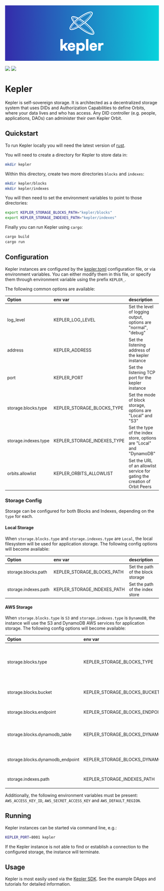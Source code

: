 ![kepler header](/docs/keplerheader.png)

[![](https://img.shields.io/badge/License-Apache--2.0-green)](https://github.com/spruceid/kepler/blob/main/LICENSE) [![](https://img.shields.io/twitter/follow/spruceid?label=Follow&style=social)](https://twitter.com/spruceid)

# Kepler

Kepler is self-sovereign storage. It is architected as a decentralized storage system that uses DIDs and Authorization Capabilities to define Orbits, where your data lives and who has access. Any DID controller (e.g. people, applications, DAOs) can administer their own Kepler Orbit.

## Quickstart

To run Kepler locally you will need the latest version of [rust](https://rustup.rs).

You will need to create a directory for Kepler to store data in:
```bash
mkdir kepler
```

Within this directory, create two more directories `blocks` and `indexes`:
```bash
mkdir kepler/blocks
mkdir kepler/indexes
```

You will then need to set the environment variables to point to those directories:
```bash
export KEPLER_STORAGE_BLOCKS_PATH="kepler/blocks"
export KEPLER_STORAGE_INDEXES_PATH="kepler/indexes"
```

Finally you can run Kepler using `cargo`:
```bash
cargo build
cargo run
```


## Configuration

Kepler instances are configured by the [kepler.toml](kepler.toml) configuration file, or via environment variables. You can either modify them in this file, or specify them through environment variable using the prefix `KEPLER_`.

The following common options are available:

| Option               | env var                     | description                                                    |
|:---------------------|:----------------------------|:---------------------------------------------------------------|
| log_level            | KEPLER_LOG_LEVEL            | Set the level of logging output, options are "normal", "debug" |
| address              | KEPLER_ADDRESS              | Set the listening address of the kepler instance               |
| port                 | KEPLER_PORT                 | Set the listening TCP port for the kepler instance             |
| storage.blocks.type  | KEPLER_STORAGE_BLOCKS_TYPE  | Set the mode of block storage, options are "Local" and "S3"    |
| storage.indexes.type | KEPLER_STORAGE_INDEXES_TYPE | Set the type of the index store, options are "Local" and "DynamoDB" |
| orbits.allowlist     | KEPLER_ORBITS_ALLOWLIST     | Set the URL of an allowlist service for gating the creation of Orbit Peers                                                               |

### Storage Config

Storage can be configured for both Blocks and Indexes, depending on the `type` for each.

#### Local Storage

When `storage.blocks.type` and `storage.indexes.type` are `Local`, the local filesystem will be used for application storage. The following config options will become available:

| Option               | env var                     | description                                                    |
|:---------------------|:----------------------------|:---------------------------------------------------------------|
| storage.blocks.path  | KEPLER_STORAGE_BLOCKS_PATH  | Set the path of the block storage                              |
| storage.indexes.path | KEPLER_STORAGE_INDEXES_PATH | Set the path of the index store                                |

#### AWS Storage

When `storage.blocks.type` is `S3` and `storage.indexes.type` is `DynamoDB`, the instance will use the S3 and DynamoDB AWS services for application storage. The following config options will become available:

| Option               | env var                     | description                                                    |
|:---------------------|:----------------------------|:---------------------------------------------------------------|
| storage.blocks.type  | KEPLER_STORAGE_BLOCKS_TYPE  | Set the mode of block storage, options are "Local" and "S3"    |
| storage.blocks.bucket  | KEPLER_STORAGE_BLOCKS_BUCKET  | Set the name of the S3 bucket    |
| storage.blocks.endpoint  | KEPLER_STORAGE_BLOCKS_ENDPOINT  | Set the URL of the S3 store    |
| storage.blocks.dynamodb_table  | KEPLER_STORAGE_BLOCKS_DYNAMODB_TABLE  | Set the name of the dynamodb table |
| storage.blocks.dynamodb_endpoint  | KEPLER_STORAGE_BLOCKS_DYNAMODB_ENDPOINT  | Set the URL of the dynamodb service  |
| storage.indexes.path | KEPLER_STORAGE_INDEXES_PATH | Set the path of the index store                                |

Additionally, the following environment variables must be present: `AWS_ACCESS_KEY_ID`, `AWS_SECRET_ACCESS_KEY` and `AWS_DEFAULT_REGION`.

## Running

Kepler instances can be started via command line, e.g.:

``` sh
KEPLER_PORT=8001 kepler
```

If the Kepler instance is not able to find or establish a connection to the configured storage, the instance will terminate.

## Usage

Kepler is most easily used via the [Kepler SDK](https://github.com/spruceid/kepler-sdk). See the example DApps and tutorials for detailed information.
